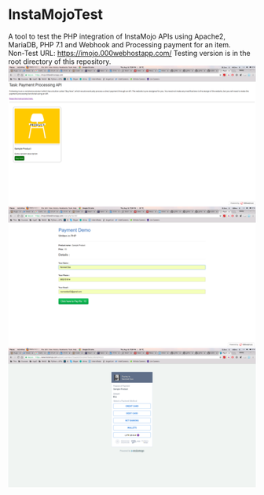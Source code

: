 # InstaMojoTest
A tool to test the PHP integration of InstaMojo APIs using Apache2, MariaDB, PHP 7.1 and Webhook and Processing payment for an item.
</br>
Non-Test URL: https://imojo.000webhostapp.com/
Testing version is in the root directory of this repository.
</br>
![Main Page](https://github.com/gitNavV/InstaMojoTest/blob/master/Screenshot%20from%202018-08-09%2023-28-18.png)
</br>
![Details](https://github.com/gitNavV/InstaMojoTest/blob/master/Screenshot%20from%202018-08-09%2023-28-23.png)
</br>
![InstaMojo Page](https://github.com/gitNavV/InstaMojoTest/blob/master/Screenshot%20from%202018-08-09%2023-28-32.png)

